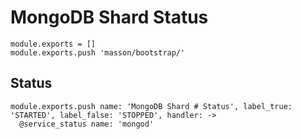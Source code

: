
# MongoDB Shard Status

    module.exports = []
    module.exports.push 'masson/bootstrap/'

## Status

    module.exports.push name: 'MongoDB Shard # Status', label_true: 'STARTED', label_false: 'STOPPED', handler: ->
      @service_status name: 'mongod'
